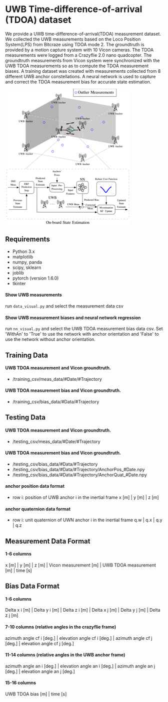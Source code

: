 # UWB Time-difference-of-arrival (TDOA) dataset
We provide a UWB time-difference-of-arrival(TDOA) measurement dataset. We collected the UWB measurements based on the Loco Position System(LPS) from Bitcraze using TDOA mode 2. The groundtruth is provided by a motion capture system with 10 Vicon cameras. The TDOA measurements were logged from a Crazyflie 2.0 nano quadcopter. The groundtruth measurements from Vicon system were synchronized with the UWB TDOA measurements so as to compute the TDOA measurement biases. A training dataset was created with measurements collected from 8 different UWB anchor constellations. A neural network is used to capture and correct the TDOA measurement bias for accurate state estimation.    

<p align="left">
  <img width="400" height="435" src="./doc/block_diagram.png">
</p>

## Requirements

 - Python 3.x
 - matplotlib
 - numpy, panda
 - scipy, sklearn
 - joblib
 - pytorch (version 1.6.0)
 - tkinter
 
#### Show UWB measurements
run `data_visual.py` and select the measurement data csv 

#### Show UWB measurement biases and neural network regression
run `nn_visual.py` and select the UWB TDOA measurement bias data csv. Set 'WithAn' to 'True' to use the network with anchor orientation and 'False' to use the network without anchor orientation.

## Training Data 
#### UWB TDOA measurement and Vicon groundtruth.
 - /training_csv/meas_data/#Date/#Trajectory
#### UWB TDOA measurement bias and Vicon groundtruth.
 - /training_csv/bias_data/#Data/#Trajectory

## Testing Data 
#### UWB TDOA measurement and Vicon groundtruth.
 - /testing_csv/meas_data/#Date/#Trajectory
#### UWB TDOA measurement bias and Vicon groundtruth.
 - /testing_csv/bias_data/#Data/#Trajectory
 - /testing_csv/bias_data/#Data/#Trajectory/AnchorPos_#Date.npy
 - /testing_csv/bias_data/#Data/#Trajectory/AnchorQuat_#Date.npy
#### anchor position data format
 - row i: position of UWB anchor i in the inertial frame 
 x [m] | y [m] | z [m] 
#### anchor quaternion data format
 - row i: unit quaternion of UWN anchor i in the inertial frame
 q.w | q.x | q.y | q.z  

## Measurement Data Format
#### 1-6 columns
x [m] | y [m] | z [m] | Vicon measurement [m] | UWB TDOA measurement [m] | time [s] 

## Bias Data Format
#### 1-6 columns
Delta x i [m] | Delta y i [m] | Delta z i [m] | Delta x j [m] | Delta y j [m] | Delta z j [m] 
#### 7-10 columns (relative angles in the crazyflie frame)
azimuth angle cf i [deg.] | elevation angle cf i [deg.] | azimuth angle cf j [deg.] | elevation angle cf j [deg.] 

#### 11-14 columns (relative angles in the UWB anchor frame)
azimuth angle an i [deg.] | elevation angle an i [deg.] | azimuth angle an j [deg.] | elevation angle an j [deg.] 

#### 15-16 columns
UWB TDOA bias [m] | time [s]

